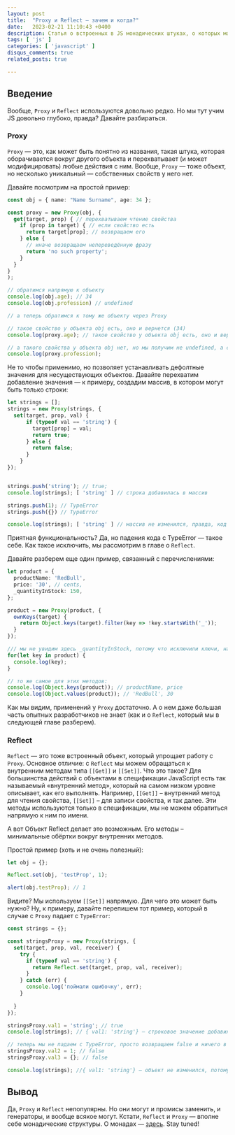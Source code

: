 ```yaml
---
layout: post
title:  "Proxy и Reflect — зачем и когда?"
date:   2023-02-21 11:10:43 +0400
description: Статья о встроенных в JS монадических штуках, о которых мало кто знает — Proxy и Reflect
tags: [ 'js' ]
categories: [ 'javascript' ]
disqus_comments: true
related_posts: true

---
```


## Введение

Вообще, `Proxy` и `Reflect` используются довольно редко. Но мы тут учим JS довольно глубоко, правда? Давайте разбираться.

### Proxy

`Proxy` — это, как может быть понятно из названия, такая штука, которая оборачивается вокруг другого объекта и перехватывает (и может модифицировать) любые действия с ним. Вообще, `Proxy` — тоже объект, но несколько уникальный — собственных свойств у него нет.

Давайте посмотрим на простой пример:

```ts
const obj = { name: "Name Surname", age: 34 };

const proxy = new Proxy(obj, {
  get(target, prop) { // перехватываем чтение свойства
    if (prop in target) { // если свойство есть
      return target[prop]; // возвращаем его
    } else {
      // иначе возвращаем непереведённую фразу
      return 'no such property';
    }
  }
}
);

// обратимся напрямую к объекту
console.log(obj.age); // 34
console.log(obj.profession) // undefined

// а теперь обратимся к тому же объекту через Proxy

// такое свойство у объекта obj есть, оно и вернется (34)
console.log(proxy.age); // такое свойство у объекта obj есть, оно и вернется (34)

// а такого свойства у объекта obj нет, но мы получим не undefined, а строку 'no such property'
console.log(proxy.profession);
```

Не то чтобы применимо, но позволяет устанавливать дефолтные значения для несуществующих объектов.
Давайте перехватим добавление значения — к примеру, создадим массив, в котором могут быть только строки:

```ts
let strings = [];
strings = new Proxy(strings, { 
  set(target, prop, val) { 
      if (typeof val == 'string') {
        target[prop] = val;
        return true;
      } else {
        return false;
      }
    }
});


strings.push('string'); // true;
console.log(strings); [ 'string' ] // строка добавилась в массив

strings.push(1); // TypeError
strings.push({}) // TypeError

console.log(strings); [ 'string' ] // массив не изменился, правда, код не дойдет сюда и упадет с TypeError
```

Приятная функциональность? Да, но падения кода с TypeError — такое себе. Как такое исключить, мы рассмотрим в главе о `Reflect`.

Давайте разберем еще один пример, связанный с перечислениями:

```ts
let product = {
  productName: 'RedBull',
  price: '30', // cents,
  _quantityInStock: 150,
};

product = new Proxy(product, {
  ownKeys(target) {
    return Object.keys(target).filter(key => !key.startsWith('_'));
  }
});

/// мы не увидим здесь _quantityInStock, потому что исключили ключи, начинающиеся с _
for(let key in product) {
  console.log(key);
}

// то же самое для этих методов:
console.log(Object.keys(product)); // productName, price
console.log(Object.values(product)); // 'RedBull', 30
```

Как мы видим, применений у `Proxy` достаточно. А о нем даже большая часть опытных разработчиков не знает (как и о `Reflect`, который мы в следующей главе разберем).

### Reflect

`Reflect` — это тоже встроенный объект, который упрощает работу с `Proxy`. Основное отличие: с `Reflect` мы можем обращаться к внутренним методам типа `[[Get]]` и `[[Set]]`. Что это такое? Для большинства действий с объектами в спецификации JavaScript есть так называемый «внутренний метод», который на самом низком уровне описывает, как его выполнять. Например, `[[Get]]` – внутренний метод для чтения свойства, `[[Set]]` – для записи свойства, и так далее. Эти методы используются только в спецификации, мы не можем обратиться напрямую к ним по имени.

А вот Объект Reflect делает это возможным. Его методы – минимальные обёртки вокруг внутренних методов.

Простой пример (хоть и не очень полезный):

```ts
let obj = {};

Reflect.set(obj, 'testProp', 1);

alert(obj.testProp); // 1
```

Видите? Мы используем `[[Set]]` напрямую. Для чего это может быть нужно? Ну, к примеру, давайте перепишем тот пример, который в случае с `Proxy` падает с `TypeError`:

```ts
const strings = {};

const stringsProxy = new Proxy(strings, {
  set(target, prop, val, receiver) {
    try {
      if (typeof val == 'string') {
        return Reflect.set(target, prop, val, receiver);
      }
    } catch (err) {
      console.log('поймали ошибочку', err);
    }
    
  }
});

stringsProxy.val1 = 'string'; // true
console.log(strings); // { val1: 'string'} — строковое значение добавилось в объеет

// теперь мы не падаем с TypeError, просто возвращаем false и ничего в массив не добавляем
stringsProxy.val2 = 1; // false
stringsProxy.val3 = {}; // false

console.log(strings); //{ val1: 'string'} — объект не изменился, потому что мы пытались добавить нестроковые значения
```

## Вывод

Да, `Proxy` и `Reflect` непопулярны. Но они могут и промисы заменить, и генераторы, и вообще всякое могут. Кстати, `Reflect` и `Proxy` — вполне себе монадические структуры. О монадах — [здесь](https://sptm.dev/2023/monads-in.js/). Stay tuned!

